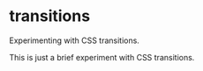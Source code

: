 transitions
===========

Experimenting with CSS transitions. 

This is just a brief experiment with CSS transitions.
